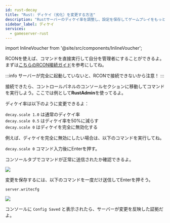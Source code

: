 ```yaml
---
id: rust-decay
title: "Rust: ディケイ（劣化）を変更する方法"
description: "Rustサーバーのディケイ率を調整し、設定を保存してゲームプレイをもっとコントロールしよう → 今すぐチェック"
sidebar_label: ディケイ
services:
  - gameserver-rust
---
```


import InlineVoucher from '@site/src/components/InlineVoucher';

<InlineVoucher />

RCONを使えば、コマンドを直接実行して自分を管理者にすることができるよ。まずは[こちらのRCON接続ガイド](rust-connectrcon.md)を参考にしてね。

:::info
サーバーが完全に起動していないと、RCONで接続できないから注意！
:::

接続できたら、コントロールパネルのコンソールセクションに移動してコマンドを実行しよう。ここでは例として**RustAdmin**を使ってるよ。

ディケイ率は以下のように変更できるよ：

`decay.scale 1.0` は通常のディケイ率<br/>
`decay.scale 0.5` はディケイ率を50%に減らす<br/>
`decay.scale 0` はディケイを完全に無効化する<br/>

例えば、ディケイを完全に無効にしたい場合は、以下のコマンドを実行してね。

```decay.scale 0``` コマンド入力後にEnterを押す。

コンソールタブでコマンドが正常に送信されたか確認できるよ。

![](https://screensaver01.zap-hosting.com/index.php/s/J4HPW5Dee93BDJP/preview)

変更を保存するには、以下のコマンドを一度だけ送信してEnterを押そう。

```server.writecfg```

![](https://screensaver01.zap-hosting.com/index.php/s/kEbCodqYTf8tqKp/preview)

コンソールに `Config Saved` と表示されたら、サーバーが変更を反映した証拠だよ。


<InlineVoucher />